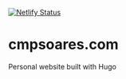[![Netlify Status](https://api.netlify.com/api/v1/badges/394936c6-d711-4ba6-9835-d0596e0c3a8d/deploy-status)](https://app.netlify.com/sites/cmpsoares/deploys)

# cmpsoares.com
Personal website built with Hugo
